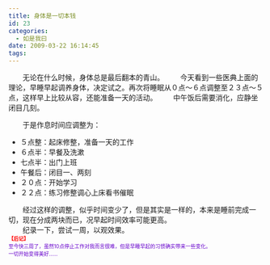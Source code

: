 ```yaml
---
title: 身体是一切本钱
id: 23
categories:
  - 如是我曰
date: 2009-03-22 16:14:45
tags:
---
```


　　无论在什么时候，身体总是最后翻本的青山。
　　今天看到一些医典上面的理论，早睡早起调养身体，决定试之。再次将睡眠从０点～６点调整至２３点～５点，这样早上比较从容，还能准备一天的活动。
　　中午饭后需要消化，应静坐闭目几刻。

　　于是作息时间应调整为：

<div>

*   ５点整：起床修整，准备一天的工作
*   ６点半：早餐及洗漱
*   七点半：出门上班
*   午餐后：闭目一、两刻
*   ２０点：开始学习
*   ２２点：练习修整调心上床看书催眠
<div>　　经过这样的调整，似乎时间变少了，但是其实是一样的，本来是睡前完成一切，现在分成两块而已，况早起时间效率可能更高。</div>
<div>　　纪录一下，尝试一周，以观效果。</div>
<div><span class="Apple-style-span" style="font-size:small;">
</span></div>
<div><span class="Apple-style-span" style="font-weight:bold;"><span class="Apple-style-span" style="color:#ff0000;"><span class="Apple-style-span" style="font-size:small;"><span style="font-size:x-small;">【后记】</span></span></span></span></div>
<div><span class="Apple-style-span" style="color:#6600cc;"><span class="Apple-style-span" style="font-size:small;"><span style="font-size:x-small;">至今快三周了，虽然10点停止工作对我而言很难，但是早睡早起的习惯确实带来一些变化。</span></span></span></div>
<div><span class="Apple-style-span" style="color:#6600cc;"><span class="Apple-style-span" style="font-size:small;"><span style="font-size:x-small;">一切开始变得美好&hellip;&hellip;</span></span></span></div>
</div>